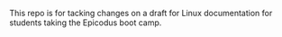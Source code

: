 This repo is for tacking changes on a draft for Linux documentation for students taking the Epicodus boot camp.
